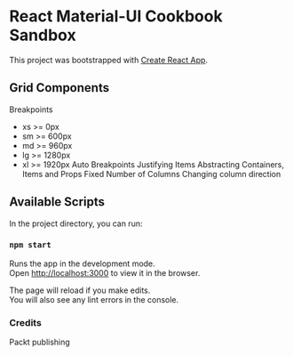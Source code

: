 # React Material-UI Cookbook Sandbox 
This project was bootstrapped with [Create React App](https://github.com/facebook/create-react-app).

## Grid Components
Breakpoints
- xs >= 0px
- sm >= 600px
- md >= 960px
- lg >= 1280px
- xl >= 1920px
 Auto Breakpoints
 Justifying Items
 Abstracting Containers, Items and Props
 Fixed Number of Columns
 Changing column direction

## Available Scripts

In the project directory, you can run:

### `npm start`

Runs the app in the development mode.<br />
Open [http://localhost:3000](http://localhost:3000) to view it in the browser.

The page will reload if you make edits.<br />
You will also see any lint errors in the console.

### Credits

Packt publishing
